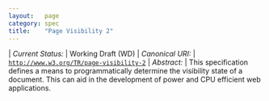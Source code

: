 ```yaml
---
layout:   page
category: spec
title:    "Page Visibility 2"
---
```


| *Current Status:* | Working Draft (WD)
| *Canonical URI:* | [`http://www.w3.org/TR/page-visibility-2`](http://www.w3.org/TR/page-visibility-2)
| *Abstract:* | This specification defines a means to programmatically determine the visibility state of a document. This can aid in the development of power and CPU efficient web applications.